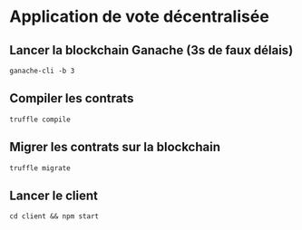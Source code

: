 # Application de vote décentralisée

## Lancer la blockchain Ganache (3s de faux délais)
```
ganache-cli -b 3
```

## Compiler les contrats
```
truffle compile
```

## Migrer les contrats sur la blockchain
```
truffle migrate
```

## Lancer le client
```
cd client && npm start
```